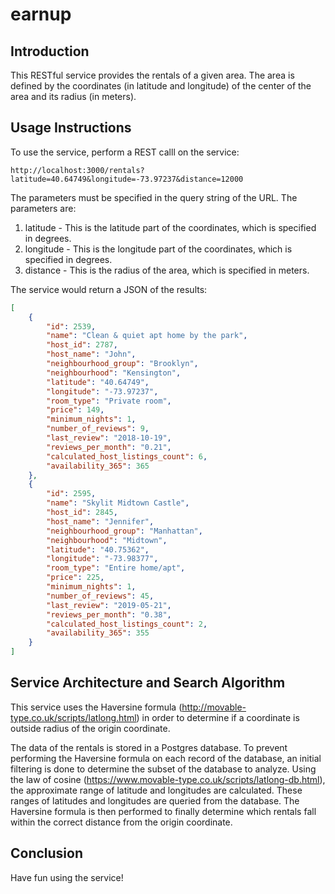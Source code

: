 # earnup

## Introduction

This RESTful service provides the rentals of a given area. The area is defined by the coordinates (in latitude and longitude) of the center of the area and its radius (in meters).

## Usage Instructions

To use the service, perform a REST calll on the service:

```http
http://localhost:3000/rentals?latitude=40.64749&longitude=-73.97237&distance=12000
```

The parameters must be specified in the query string of the URL. The parameters are:

1. latitude - This is the latitude part of the coordinates, which is specified in degrees.
2. longitude - This is the longitude part of the coordinates, which is specified in degrees.
3. distance - This is the radius of the area, which is specified in meters.

The service would return a JSON of the results:

```json
[
    {
        "id": 2539,
        "name": "Clean & quiet apt home by the park",
        "host_id": 2787,
        "host_name": "John",
        "neighbourhood_group": "Brooklyn",
        "neighbourhood": "Kensington",
        "latitude": "40.64749",
        "longitude": "-73.97237",
        "room_type": "Private room",
        "price": 149,
        "minimum_nights": 1,
        "number_of_reviews": 9,
        "last_review": "2018-10-19",
        "reviews_per_month": "0.21",
        "calculated_host_listings_count": 6,
        "availability_365": 365
    },
    {
        "id": 2595,
        "name": "Skylit Midtown Castle",
        "host_id": 2845,
        "host_name": "Jennifer",
        "neighbourhood_group": "Manhattan",
        "neighbourhood": "Midtown",
        "latitude": "40.75362",
        "longitude": "-73.98377",
        "room_type": "Entire home/apt",
        "price": 225,
        "minimum_nights": 1,
        "number_of_reviews": 45,
        "last_review": "2019-05-21",
        "reviews_per_month": "0.38",
        "calculated_host_listings_count": 2,
        "availability_365": 355
    }
]
```
## Service Architecture and Search Algorithm

This service uses the Haversine formula (http://movable-type.co.uk/scripts/latlong.html) in order to determine if a coordinate is outside radius of the origin coordinate.

The data of the rentals is stored in a Postgres database. To prevent performing the Haversine formula on each record of the database, an initial filtering is done to determine the subset of the database to analyze. Using the law of cosine (https://www.movable-type.co.uk/scripts/latlong-db.html), the approximate range of latitude and longitudes are calculated. These ranges of latitudes and longitudes are queried from the database. The Haversine formula is then performed to finally determine which rentals fall within the correct distance from the origin coordinate.

## Conclusion

Have fun using the service!
